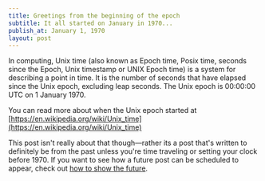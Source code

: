 ```yaml
---
title: Greetings from the beginning of the epoch
subtitle: It all started on January in 1970...
publish_at: January 1, 1970
layout: post
---
```


In computing, Unix time (also known as Epoch time, Posix time, seconds since the Epoch, Unix timestamp or UNIX Epoch time) is a system for describing a point in time. It is the number of seconds that have elapsed since the Unix epoch, excluding leap seconds. The Unix epoch is 00:00:00 UTC on 1 January 1970.

You can read more about when the Unix epoch started at [https://en.wikipedia.org/wiki/Unix_time](https://en.wikipedia.org/wiki/Unix_time)

This post isn't really about that though—rather its a post that's written to definitely be from the past unless you're time traveling or setting your clock before 1970. If you want to see how a future post can be scheduled to appear, check out [how to show the future](/articles/how-to-show-the-future).